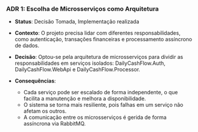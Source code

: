 ### ADR 1: Escolha de Microsserviços como Arquitetura

- **Status**: Decisão Tomada, Implementação realizada
  
- **Contexto**: O projeto precisa lidar com diferentes responsabilidades, como autenticação, transações financeiras e processamento assíncrono de dados.
  
- **Decisão**: Optou-se pela arquitetura de microsserviços para dividir as responsabilidades em serviços isolados: DailyCashFlow.Auth, DailyCashFlow.WebApi e DailyCashFlow.Processor.

- **Consequências**:
  - Cada serviço pode ser escalado de forma independente, o que facilita a manutenção e melhora a disponibilidade.
  - O sistema se torna mais resiliente, pois falhas em um serviço não afetam os outros.
  - A comunicação entre os microsserviços é gerida de forma assíncrona via RabbitMQ.